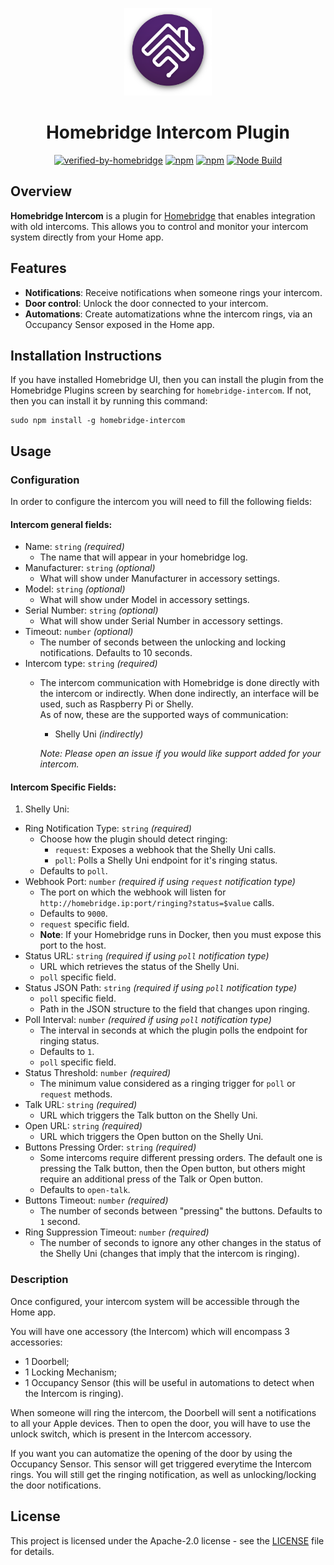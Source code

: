 <p align="center">
  <a href="https://homebridge.io"><img src="https://raw.githubusercontent.com/homebridge/branding/latest/logos/homebridge-color-round-stylized.png" height="140"></a>
</p>

<span align="center">

# Homebridge Intercom Plugin

[![verified-by-homebridge](https://badgen.net/badge/homebridge/verified/purple)](https://github.com/homebridge/homebridge/wiki/Verified-Plugins)
[![npm](https://badgen.net/npm/v/homebridge-intercom)](https://www.npmjs.com/package/homebridge-intercom)
[![npm](https://badgen.net/npm/dt/homebridge-intercom?label=downloads)](https://www.npmjs.com/package/homebridge-intercom)
<a href="https://github.com/denisgabriel5/homebridge-intercom/actions/workflows/build.yml"><img title="Node Build" src="https://github.com/denisgabriel5/homebridge-intercom/actions/workflows/build.yml/badge.svg"></a>

</span>

## Overview

**Homebridge Intercom** is a plugin for [Homebridge](https://github.com/homebridge/homebridge) that enables integration with old intercoms. This allows you to control and monitor your intercom system directly from your Home app.

## Features

* **Notifications**: Receive notifications when someone rings your intercom.
* **Door control**: Unlock the door connected to your intercom.
* **Automations**: Create automatizations whne the intercom rings, via an Occupancy Sensor exposed in the Home app.

## Installation Instructions

If you have installed Homebridge UI, then you can install the plugin from the Homebridge Plugins screen by searching for `homebridge-intercom`. If not, then you can install it by running this command:

```
sudo npm install -g homebridge-intercom
```

## Usage

### Configuration

In order to configure the intercom you will need to fill the following fields:

#### Intercom general fields:

- Name: `string` _(required)_
    - The name that will appear in your homebridge log.
- Manufacturer: `string` _(optional)_
    - What will show under Manufacturer in accessory settings.
- Model: `string` _(optional)_
    - What will show under Model in accessory settings.
- Serial Number: `string` _(optional)_
    - What will show under Serial Number in accessory settings.
- Timeout: `number` _(optional)_
    - The number of seconds between the unlocking and locking notifications. Defaults to 10 seconds.
- Intercom type: `string` _(required)_
    - The intercom communication with Homebridge is done directly with the intercom or indirectly. When done indirectly, an interface will be used, such as Raspberry Pi or Shelly.  
    As of now, these are the supported ways of communication:
        - Shelly Uni _(indirectly)_

        _Note: Please open an issue if you would like support added for your intercom._

#### Intercom Specific Fields:

1. Shelly Uni:

- Ring Notification Type: `string` _(required)_
  - Choose how the plugin should detect ringing:
    - `request`: Exposes a webhook that the Shelly Uni calls.
    - `poll`: Polls a Shelly Uni endpoint for it's ringing status.
  - Defaults to `poll`.
- Webhook Port: `number` _(required if using `request` notification type)_
  - The port on which the webhook will listen for `http://homebridge.ip:port/ringing?status=$value` calls.
  - Defaults to `9000`.
  - `request` specific field.
  - **Note**: If your Homebridge runs in Docker, then you must expose this port to the host.
- Status URL: `string` _(required if using `poll` notification type)_
  - URL which retrieves the status of the Shelly Uni.
  - `poll` specific field.
- Status JSON Path: `string` _(required if using `poll` notification type)_
  - `poll` specific field.
  - Path in the JSON structure to the field that changes upon ringing.
- Poll Interval: `number` _(required if using `poll` notification type)_
  - The interval in seconds at which the plugin polls the endpoint for ringing status.
  - Defaults to `1`.
  - `poll` specific field.
- Status Threshold: `number` _(required)_
  - The minimum value considered as a ringing trigger for `poll` or `request` methods.
- Talk URL: `string` _(required)_
  - URL which triggers the Talk button on the Shelly Uni.
- Open URL: `string` _(required)_
  - URL which triggers the Open button on the Shelly Uni.
- Buttons Pressing Order: `string` _(required)_
  - Some intercoms require different pressing orders. The default one is pressing the Talk button, then the Open button, but others might require an additional press of the Talk or Open button.
  - Defaults to `open-talk`.
- Buttons Timeout: `number` _(required)_
  - The number of seconds between "pressing" the buttons. Defaults to `1` second.
- Ring Suppression Timeout: `number` _(required)_
  - The number of seconds to ignore any other changes in the status of the Shelly Uni (changes that imply that the intercom is ringing).

### Description

Once configured, your intercom system will be accessible through the Home app. 

You will have one accessory (the Intercom) which will encompass 3 accessories:
- 1 Doorbell;
- 1 Locking Mechanism;
- 1 Occupancy Sensor (this will be useful in automations to detect when the Intercom is ringing).

When someone will ring the intercom, the Doorbell will sent a notifications to all your Apple devices. Then to open the door, you will have to use the unlock switch, which is present in the Intercom accessory.

If you want you can automatize the opening of the door by using the Occupancy Sensor. This sensor will get triggered everytime the Intercom rings. You will still get the ringing notification, as well as unlocking/locking the door notifications.

## License

This project is licensed under the Apache-2.0 license - see the [LICENSE](LICENSE) file for details.
